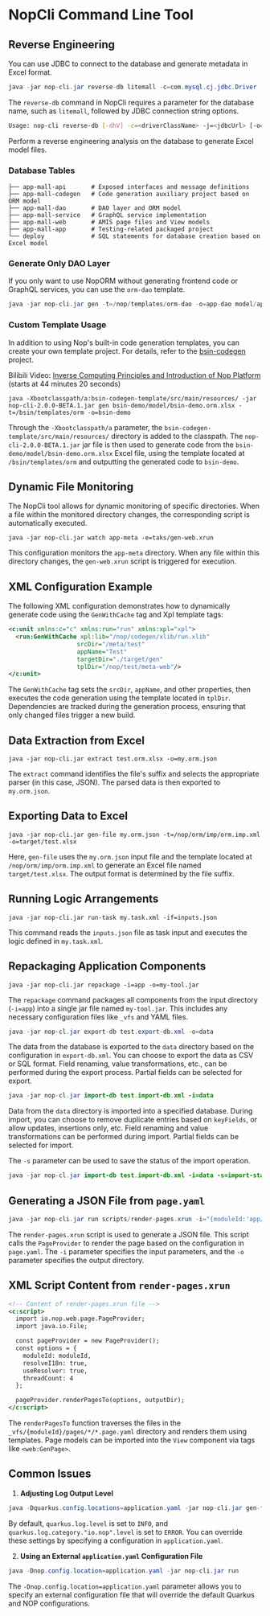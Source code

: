   
  # NopCli Command Line Tool
  
  ## Reverse Engineering
  
  You can use JDBC to connect to the database and generate metadata in Excel format.
  
  ```java
  java -jar nop-cli.jar reverse-db litemall -c=com.mysql.cj.jdbc.Driver --username=litemall --password=litemall123456 --jdbcUrl="jdbc:mysql://127.0.0.1:3306/litemall?useUnicode=true&characterEncoding=utf-8&useSSL=true&serverTimezone=UTC"
  ```
  
  The `reverse-db` command in NopCli requires a parameter for the database name, such as `litemall`, followed by JDBC connection string options.
  
  ```bash
  Usage: nop-cli reverse-db [-dhV] -c=<driverClassName> -j=<jdbcUrl> [-o=<outputFile>] [-p=<password>] [-t=<table>] -u=<username> <catalog>
  ```
  
  Perform a reverse engineering analysis on the database to generate Excel model files.
  
  ### Database Tables
  ```plaintext
  ├── app-mall-api       # Exposed interfaces and message definitions
  ├── app-mall-codegen   # Code generation auxiliary project based on ORM model
  ├── app-mall-dao       # DAO layer and ORM model
  ├── app-mall-service   # GraphQL service implementation
  ├── app-mall-web       # AMIS page files and View models
  ├── app-mall-app       # Testing-related packaged project
  └── deploy             # SQL statements for database creation based on Excel model
  ```
  
  ### Generate Only DAO Layer
  
  If you only want to use NopORM without generating frontend code or GraphQL services, you can use the `orm-dao` template.
  
  ```java
  java -jar nop-cli.jar gen -t=/nop/templates/orm-dao -o=app-dao model/app-mall.orm.xlsx
  ```
  
  ### Custom Template Usage
  
  In addition to using Nop's built-in code generation templates, you can create your own template project. For details, refer to the [bsin-codegen](https://gitee.com/canonical-entropy/bsin-codegen) project.
  
  Bilibili Video: [Inverse Computing Principles and Introduction of Nop Platform](https://www.bilibili.com/video/BV1u84y1w7kX/) (starts at 44 minutes 20 seconds)
  
  
  ```shell
  java -Xbootclasspath/a:bsin-codegen-template/src/main/resources/ -jar nop-cli-2.0.0-BETA.1.jar gen bsin-demo/model/bsin-demo.orm.xlsx -t=/bsin/templates/orm -o=bsin-demo
  ```
  
  Through the `-Xbootclasspath/a` parameter, the `bsin-codegen-template/src/main/resources/` directory is added to the classpath. The `nop-cli-2.0.0-BETA.1.jar` jar file is then used to generate code from the `bsin-demo/model/bsin-demo.orm.xlsx` Excel file, using the template located at `/bsin/templates/orm` and outputting the generated code to `bsin-demo`.
  
  ## Dynamic File Monitoring
  The NopCli tool allows for dynamic monitoring of specific directories. When a file within the monitored directory changes, the corresponding script is automatically executed.
  
  ```shell
  java -jar nop-cli.jar watch app-meta -e=taks/gen-web.xrun
  ```
  
  This configuration monitors the `app-meta` directory. When any file within this directory changes, the `gen-web.xrun` script is triggered for execution.
  
  ## XML Configuration Example
  The following XML configuration demonstrates how to dynamically generate code using the `GenWithCache` tag and Xpl template tags:
  
  ```xml
  <c:unit xmlns:c="c" xmlns:run="run" xmlns:xpl="xpl">
    <run:GenWithCache xpl:lib="/nop/codegen/xlib/run.xlib"
                     srcDir="/meta/test"
                     appName="Test"
                     targetDir="./target/gen"
                     tplDir="/nop/test/meta-web"/>
  </c:unit>
  ```
  
  The `GenWithCache` tag sets the `srcDir`, `appName`, and other properties, then executes the code generation using the template located in `tplDir`. Dependencies are tracked during the generation process, ensuring that only changed files trigger a new build.
  
  ## Data Extraction from Excel
  ```shell
  java -jar nop-cli.jar extract test.orm.xlsx -o=my.orm.json
  ```
  
  The `extract` command identifies the file's suffix and selects the appropriate parser (in this case, JSON). The parsed data is then exported to `my.orm.json`.
  
  ## Exporting Data to Excel
  ```shell
  java -jar nop-cli.jar gen-file my.orm.json -t=/nop/orm/imp/orm.imp.xml -o=target/test.xlsx
  ```
  
  Here, `gen-file` uses the `my.orm.json` input file and the template located at `/nop/orm/imp/orm.imp.xml` to generate an Excel file named `target/test.xlsx`. The output format is determined by the file suffix.
  
  ## Running Logic Arrangements
  ```shell
  java -jar nop-cli.jar run-task my.task.xml -if=inputs.json
  ```
  
  This command reads the `inputs.json` file as task input and executes the logic defined in `my.task.xml`.
  
  ## Repackaging Application Components
  ```shell
  java -jar nop-cli.jar repackage -i=app -o=my-tool.jar
  ```
  
  The `repackage` command packages all components from the input directory (`-i=app`) into a single jar file named `my-tool.jar`. This includes any necessary configuration files like `_vfs` and YAML files.

```java
java -jar nop-cl.jar export-db test.export-db.xml -o=data
```

The data from the database is exported to the `data` directory based on the configuration in `export-db.xml`. You can choose to export the data as CSV or SQL format. Field renaming, value transformations, etc., can be performed during the export process. Partial fields can be selected for export.

```java
java -jar nop-cl.jar import-db test.import-db.xml -i=data
```

Data from the `data` directory is imported into a specified database. During import, you can choose to remove duplicate entries based on `keyFields`, or allow updates, insertions only, etc. Field renaming and value transformations can be performed during import. Partial fields can be selected for import.

The `-s` parameter can be used to save the status of the import operation.

```java
java -jar nop-cl.jar import-db test.import-db.xml -i=data -s=import-status.json
```


## Generating a JSON File from `page.yaml`

```java
java -jar nop-cli.jar run scripts/render-pages.xrun -i="{moduleId:'app/demo'}" -o=target
```

The `render-pages.xrun` script is used to generate a JSON file. This script calls the `PageProvider` to render the page based on the configuration in `page.yaml`. The `-i` parameter specifies the input parameters, and the `-o` parameter specifies the output directory.


## XML Script Content from `render-pages.xrun`

```xml
<!-- Content of render-pages.xrun file -->
<c:script>
  import io.nop.web.page.PageProvider;
  import java.io.File;

  const pageProvider = new PageProvider();
  const options = {
    moduleId: moduleId,
    resolveI18n: true,
    useResolver: true,
    threadCount: 4
  };

  pageProvider.renderPagesTo(options, outputDir);
</c:script>
```

The `renderPagesTo` function traverses the files in the `_vfs/{moduleId}/pages/*/*.page.yaml` directory and renders them using templates. Page models can be imported into the `View` component via tags like `<web:GenPage>`.


## Common Issues

1. **Adjusting Log Output Level**

```java
java -Dquarkus.config.locations=application.yaml -jar nop-cli.jar gen-file my.orm.json -t=/nop/orm/imp/orm.imp.xml
```

By default, `quarkus.log.level` is set to `INFO`, and `quarkus.log.category."io.nop".level` is set to `ERROR`. You can override these settings by specifying a configuration in `application.yaml`.

2. **Using an External `application.yaml` Configuration File**

```java
java -Dnop.config.location=application.yaml -jar nop-cli.jar run
```

The `-Dnop.config.location=application.yaml` parameter allows you to specify an external configuration file that will override the default Quarkus and NOP configurations.

